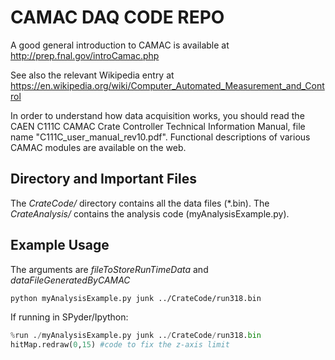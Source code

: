 # CAMAC DAQ CODE REPO

A good general introduction to CAMAC is available at
http://prep.fnal.gov/introCamac.php

See also the relevant Wikipedia entry at
https://en.wikipedia.org/wiki/Computer_Automated_Measurement_and_Control

In order to understand how data acquisition works, you should read the
CAEN C111C CAMAC Crate Controller Technical Information Manual, file
name "C111C_user_manual_rev10.pdf". Functional descriptions of various
CAMAC modules are available on the web.


## Directory and Important Files
The *CrateCode/* directory contains all the data files (*.bin). The *CrateAnalysis/* contains the analysis code (myAnalysisExample.py).

## Example Usage
The arguments are *fileToStoreRunTimeData* and *dataFileGeneratedByCAMAC* 

```bash
python myAnalysisExample.py junk ../CrateCode/run318.bin
```
If running in SPyder/Ipython:

```python
%run ./myAnalysisExample.py junk ../CrateCode/run318.bin
hitMap.redraw(0,15) #code to fix the z-axis limit
```

